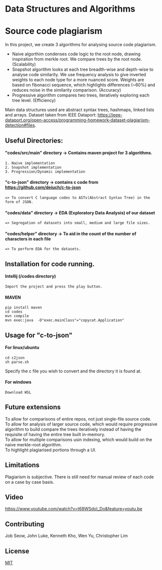 
# Data Structures and Algorithms
# Source code plagiarism
In this project, we create 3 algorithms for analysing source code plagiarism.
- Naive algorthim condenses code logic to the root node, drawing inspiration from merkle root. We compare trees by the root node. (Scalability)
- Snapshot algorithm looks at each tree breadth-wise and depth-wise to analyse code similarity. We use frequency analysis to give inverted weights to each node type for a more nuanced score. Weights are based on fibonacci sequence, which highlights differences (~60%) and reduces noise in the similarity comparison. (Accuracy)
- Progressive algorithm compares two trees, iteratively exploring each tree level. (Efficiency)

Main data structures used are abstract syntax trees, hashmaps, linked lists and arrays.
Dataset taken from IEEE Dataport: https://ieee-dataport.org/open-access/programming-homework-dataset-plagiarism-detection#files.

## Useful Directories:

#### "codes/src/main" directory -> Contains maven project for 3 algorithms.
	
	1. Naive implementation
	2. Snapshot implementation 
	3. Progression/Dynamic implementation 

#### "c-to-json" directory -> contains c code from https://github.com/deiuch/c-to-json 

 	=> To convert C language codes to ASTs(Abstract Syntax Tree) in the form of JSON.

#### "codes/data" directory -> EDA (Exploratory Data Analysis) of our dataset

	=> Segregation of datasets into small, medium and large file sizes.

#### "codes/helper" directory -> To aid in the count of the number of characters in each file

	=> To perform EDA for the datasets.

## Installation for code running.

#### Intellij (/codes directory)

	Import the project and press the play button.

#### MAVEN

```
pip install maven
cd codes
mvn compile
mvn exec:java  -D"exec.mainClass"="copycat.Application"
```

## Usage for "c-to-json"

#### For linux/ubuntu
```
cd c2json
sh parse.sh
```
Specify the c file you wish to convert and the directory it is found at.

#### For windows
```
Download WSL
```

## Future extensions
To allow for comparisons of entire repos, not just single-file source code. </br>
To allow for analysis of larger source code, which would require progressive algorithm to build compare the trees iteratively instead of having the requisite of having the entire tree built in-memory. </br>
To allow for multiple comparisons usin indexing, which would build on the naive merkle-root algorithm. </br>
To highlight plagiarised portions through a UI.

## Limitations
Plagiarism is subjective. There is still need for manual review of each code on a case by case basis.

## Video
https://www.youtube.com/watch?v=t68WSdoI_Do&feature=youtu.be

## Contributing
Job Seow, John Luke, Kenneth Kho, Wen Yu, Christopher Lim

## License
[MIT](https://choosealicense.com/licenses/mit/)
